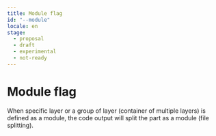 ```yaml
---
title: Module flag
id: "--module"
locale: en
stage:
  - proposal
  - draft
  - experimental
  - not-ready
---
```


# Module flag

When specific layer or a group of layer (container of multiple layers) is defined as a module, the code output will split the part as a module (file splitting).
